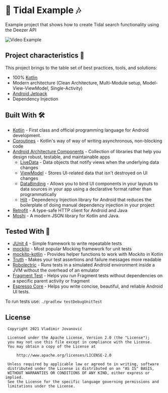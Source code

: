 # 🎵 Tidal Example 🎶

Example project that shows how to create Tidal search functionality using the Deezer API

![Video Example](assets/recording.gif)

Project characteristics 🚀
-------
This project brings to the table set of best practices, tools, and solutions:

* 100% [Kotlin](https://kotlinlang.org/)
* Modern architecture (Clean Architecture, Multi-Module setup, Model-View-ViewModel, Single-Activity)
* [Android Jetpack](https://developer.android.com/jetpack)
* Dependency Injection

Built With 🛠
-------
- [Kotlin](https://kotlinlang.org/) - First class and official programming language for Android development.
- [Coroutines](https://kotlinlang.org/docs/reference/coroutines-overview.html) - Kotlin's way of way of writing asynchronous, non-blocking code
- [Android Architecture Components](https://developer.android.com/topic/libraries/architecture) - Collection of libraries that help you design robust, testable, and maintainable apps
  - [LiveData](https://developer.android.com/topic/libraries/architecture/livedata) - Data objects that notify views when the underlying data changes
  - [ViewModel](https://developer.android.com/topic/libraries/architecture/viewmodel) - Stores UI-related data that isn't destroyed on UI changes
  - [DataBinding](https://developer.android.com/topic/libraries/data-binding) - Allows you to bind UI components in your layouts to data sources in your app using a declarative format rather than programmatically
  - [Hilt](https://developer.android.com/training/dependency-injection/hilt-android) - Dependency Injection library for Android that reduces the boilerplate of doing manual dependency injection in your project
- [Retrofit](https://square.github.io/retrofit/) - A type-safe HTTP client for Android and Java
- [Moshi](https://github.com/square/moshi) - A modern JSON library for Kotlin and Java.

Tested With 🔬
-------
- [JUnit 4](https://junit.org/junit4/) - Simple framework to write repeatable tests
- [mockito](https://github.com/mockito/mockito) - Most popular Mocking framework for unit tests
- [mockito-kotlin](https://github.com/nhaarman/mockito-kotlin) - Provides helper functions to work with Mockito in Kotlin
- [Truth](https://github.com/google/truth) - Makes your test assertions and failure messages more readable
- [Robolectric](https://github.com/robolectric/robolectric) - Runs tests in a simulated Android environment inside a JVM without the overhead of an emulator
- [Fragment Test](https://developer.android.com/guide/fragments/test) - Helps you run Fragment tests without dependencies on a specific parent activity or fragment
- [Espresso Core](https://developer.android.com/training/testing/espresso/) - Helps you write concise, beautiful, and reliable Android UI tests.

To run tests use: `./gradlew testDebugUnitTest`

## License

     Copyright 2021 Vladimir Jovanović

     Licensed under the Apache License, Version 2.0 (the "License");
     you may not use this file except in compliance with the License.
     You may obtain a copy of the License at

         http://www.apache.org/licenses/LICENSE-2.0

     Unless required by applicable law or agreed to in writing, software
     distributed under the License is distributed on an "AS IS" BASIS,
     WITHOUT WARRANTIES OR CONDITIONS OF ANY KIND, either express or implied.
     See the License for the specific language governing permissions and
     limitations under the License.